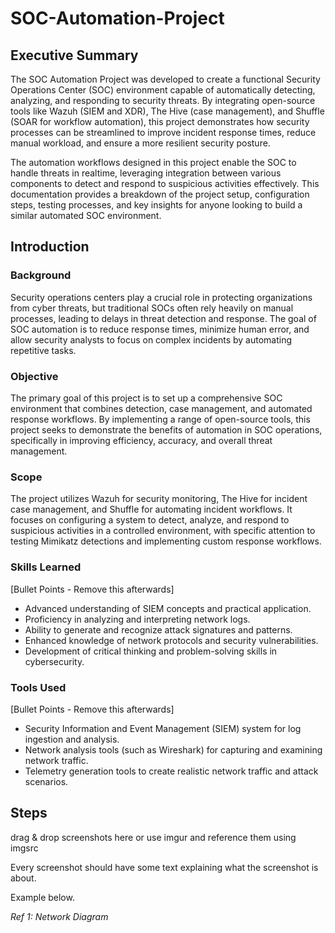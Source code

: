 # SOC-Automation-Project

## Executive Summary
The SOC Automation Project was developed to create a functional Security Operations Center (SOC) environment capable of automatically detecting, analyzing, and responding to security threats. By integrating open-source tools like Wazuh (SIEM and XDR), The Hive (case management), and Shuffle (SOAR for workflow automation), this project demonstrates how security processes can be streamlined to improve incident response times, reduce manual workload, and ensure a more resilient security
posture.

The automation workflows designed in this project enable the SOC to handle threats in realtime, leveraging integration between various components to detect and respond to suspicious activities effectively. This documentation provides a breakdown of the project setup, configuration steps, testing processes, and key insights for anyone looking to build a similar automated SOC environment.

## Introduction
### Background
Security operations centers play a crucial role in protecting organizations from cyber threats, but traditional SOCs often rely heavily on manual processes, leading to delays in threat detection and response. The goal of SOC automation is to reduce response times, minimize human error, and allow security analysts to focus on complex incidents by automating repetitive tasks.

### Objective
The primary goal of this project is to set up a comprehensive SOC environment that combines detection, case management, and automated response workflows. By implementing a range of open-source tools, this project seeks to demonstrate the benefits of automation in SOC operations, specifically in improving efficiency, accuracy, and overall threat management.

### Scope
The project utilizes Wazuh for security monitoring, The Hive for incident case management, and Shuffle for automating incident workflows. It focuses on configuring a system to detect, analyze, and respond to suspicious activities in a controlled environment, with specific attention to testing Mimikatz detections and implementing custom response workflows.


### Skills Learned
[Bullet Points - Remove this afterwards]

- Advanced understanding of SIEM concepts and practical application.
- Proficiency in analyzing and interpreting network logs.
- Ability to generate and recognize attack signatures and patterns.
- Enhanced knowledge of network protocols and security vulnerabilities.
- Development of critical thinking and problem-solving skills in cybersecurity.

### Tools Used
[Bullet Points - Remove this afterwards]

- Security Information and Event Management (SIEM) system for log ingestion and analysis.
- Network analysis tools (such as Wireshark) for capturing and examining network traffic.
- Telemetry generation tools to create realistic network traffic and attack scenarios.

## Steps
drag & drop screenshots here or use imgur and reference them using imgsrc

Every screenshot should have some text explaining what the screenshot is about.

Example below.

*Ref 1: Network Diagram*
